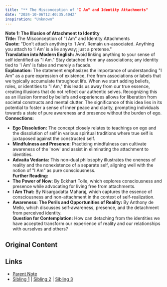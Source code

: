 ```yaml
---
title: "** The Misconception of "I Am" and Identity Attachments"
date: "2024-10-06T12:40:35.404Z"
inspiration: "Unknown"
---
```



**Note 1: The Illusion of Attachment to Identity**  
**Title:** The Misconception of "I Am" and Identity Attachments  
**Quote:** "Don't attach anything to 'I Am'. Remain un-associated. Anything you attach to ‘I Am’ is a lie anyway; just a pretense."  
**Translation into Modern English:** Avoid linking anything to your sense of self identified as "I Am." Stay detached from any associations; any identity tied to 'I Am' is false and merely a facade.  
**Explanation:** The statement emphasizes the importance of understanding "I Am" as a pure expression of existence, free from associations or labels that we typically accumulate throughout life. When we start adding beliefs, roles, or identities to "I Am," this leads us away from our true essence, creating illusions that do not reflect our authentic selves. Recognizing this as an illusion formed by beliefs and experiences allows for liberation from societal constructs and mental clutter. The significance of this idea lies in its potential to foster a sense of inner peace and clarity, prompting individuals towards a state of pure awareness and presence without the burden of ego.  
**Connections:**  
- **Ego Dissolution:** The concept closely relates to teachings on ego and the dissolution of self in various spiritual traditions where true self is juxtaposed against the constructed self.  
- **Mindfulness and Presence:** Practicing mindfulness can cultivate awareness of the 'now' and assist in eliminating the attachment to identities.  
- **Advaita Vedanta:** This non-dual philosophy illustrates the oneness of reality and the nonexistence of a separate self, aligning well with the notion of "I Am" as pure consciousness.  
**Further Reading:**  
- **The Power of Now:** By Eckhart Tolle, which explores consciousness and presence while advocating for living free from attachments.  
- **I Am That:** By Nisargadatta Maharaj, which captures the essence of consciousness and non-attachment in the context of self-realization.  
- **Awareness: The Perils and Opportunities of Reality:** By Anthony de Mello, which discusses self-awareness, presence, and the detachment from perceived identity.  
**Question for Contemplation:** How can detaching from the identities we have accepted transform our experience of reality and our relationships with ourselves and others?  


## Original Content



## Links

- [Parent Note](/parent-note.md)
- [Sibling 1](/zettel1.md) | [Sibling 2](/zettel2.md) | [Sibling 3](/zettel3.md)
